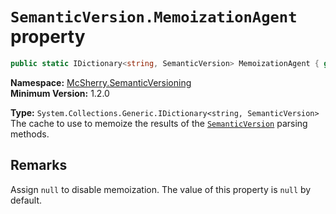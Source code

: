 # `SemanticVersion.MemoizationAgent` property

```c#
public static IDictionary<string, SemanticVersion> MemoizationAgent { get; set; }
```

**Namespace:** [McSherry.SemanticVersioning][1]  
**Minimum Version:** 1.2.0

[1]: ../

**Type:** `System.Collections.Generic.IDictionary<string, SemanticVersion>`  
The cache to use to memoize the results of the [`SemanticVersion`][2]
parsing methods.

[2]: ./

## Remarks

Assign `null` to disable memoization. The value of this property is
`null` by default.